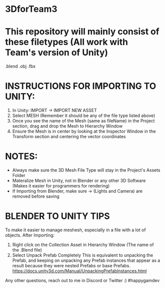 # 3DforTeam3

# This repository will mainly consist of these filetypes (All work with Team's version of Unity)
.blend
.obj
.fbx

# INSTRUCTIONS FOR IMPORTING TO UNITY:
1) In Unity: IMPORT -> IMPORT NEW ASSET
2) Select MESH (Remember it should be any of the file type listed above)
3) Once you see the name of the Mesh (same as fileName) in the Project section, drag and drop the Mesh to Hierarchy Window
4) Ensure the Mesh is in center by looking at the Inspector Window in the Transform section and centering the vector coordinates

# NOTES:
* Always make sure the 3D Mesh File Type will stay in the Project's Assets Folder
* Materalize Mesh in Unity, not in Blender or any other 3D Software (Makes it easier for programmers for rendering)
* If Importing from Blender, make sure -> (Lights and Camera) are removed before saving

# BLENDER TO UNITY TIPS
To make it easier to manage meshesh, especially in a file with a lot of objects. After Importing:

1) Right click on the Collection Asset in Hierarchy Window (The name of the .Blend file)
2) Select Unpack Prefab Completely
This is equivalent to unpacking the Prefab, and keeping on unpacking any Prefab instances that appear as a result because they were nested Prefabs or base Prefabs.
https://docs.unity3d.com/Manual/UnpackingPrefabInstances.html

Any other questions, reach out to me in Discord or Twitter :)
#happygamdev
